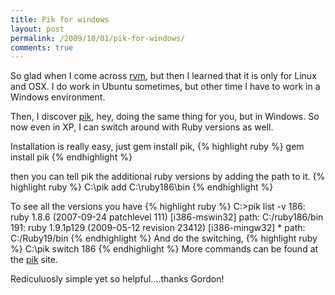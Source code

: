 ```yaml
---
title: Pik for windows
layout: post
permalink: /2009/10/01/pik-for-windows/
comments: true
---
```

So glad when I come across [rvm](http://rvm.beginrescueend.com/), but then I learned that it is only for Linux and OSX. I do work in Ubuntu sometimes, but other time I have to work in a Windows environment.

Then, I discover [pik](http://github.com/vertiginous/pik), hey, doing the same thing for you, but in Windows. So now even in XP, I can switch around with Ruby versions as well.

Installation is really easy, just gem install pik,
{% highlight ruby %}
gem install pik
{% endhighlight %}

then you can tell pik the additional ruby versions by adding the path to it.
{% highlight ruby %}
C:\pik add C:\ruby186\bin
{% endhighlight %}

To see all the versions you have
{% highlight ruby %}
C:\>pik list -v 
186: ruby 1.8.6 (2007-09-24 patchlevel 111) [i386-mswin32]
path: C:/ruby186/bin
191: ruby 1.9.1p129 (2009-05-12 revision 23412) [i386-mingw32] *
path: C:/Ruby19/bin
{% endhighlight %}
And do the switching,
{% highlight ruby %}
C:\pik switch 186
{% endhighlight %}
More commands can be found at the [pik](https://github.com/vertiginous/pik) site.

Rediculuosly simple yet so helpful&#8230;.thanks Gordon!